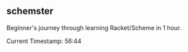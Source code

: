 ## schemster 

Beginner's journey through learning Racket/Scheme in 1 hour.

Current Timestamp: 56:44
